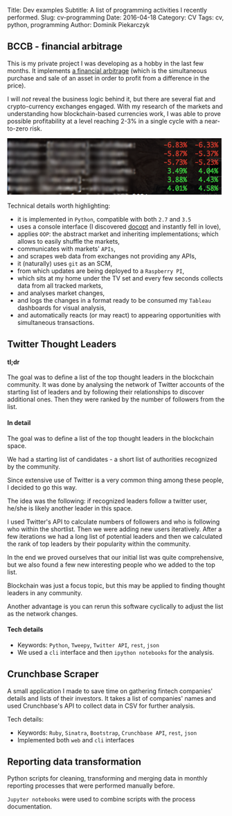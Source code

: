 Title: Dev examples
Subtitle: A list of programming activities I recently performed.
Slug: cv-programming
Date: 2016-04-18
Category: CV
Tags: cv, python, programming
Author: Dominik Piekarczyk

BCCB - financial arbitrage
-------------------------

This is my private project I was developing as a hobby in the last few months. It implements
[a financial arbitrage](https://en.wikipedia.org/wiki/Arbitrage) (which is the simultaneous purchase and sale of an
asset in order to profit from a difference in the price).

I will *not* reveal the business logic behind it, but there are several fiat and crypto-currency exchanges engaged.
With my research of the markets and understanding how blockchain-based currencies work, I was able to prove possible
profitability at a level reaching 2-3% in a single cycle with a near-to-zero risk.

![BCCB](images/bccb-part.png)

Technical details worth highlighting:

* it is implemented in `Python`, compatible with both `2.7` and `3.5`
* uses a console interface (I discovered [docopt](http://docopt.org) and instantly fell in love),
* applies `OOP`: the abstract market and inheriting implementations; which allows to easily shuffle the markets,
* communicates with markets' `APIs`,
* and scrapes web data from exchanges not providing any APIs,
* it (naturally) uses `git` as an SCM,
* from which updates are being deployed to a `Raspberry PI`,
* which sits at my home under the TV set and every few seconds collects data from all tracked markets,
* and analyses market changes,
* and logs the changes in a format ready to be consumed my `Tableau` dashboards for visual analysis,
* and automatically reacts (or may react) to appearing opportunities with simultaneous transactions.


Twitter Thought Leaders
-----------------------

#### tl;dr

The goal was to define a list of the top thought leaders in the blockchain community.
It was done by analysing the network of Twitter accounts of the starting list of leaders
and by following their relationships to discover additional ones. Then they were ranked by
the number of followers from the list.

#### In detail

The goal was to define a list of the top thought leaders in the blockchain space.

We had a starting list of candidates - a short list of authorities recognized by the community.

Since extensive use of Twitter is a very common thing among these people, I decided to go this way.

The idea was the following: if recognized leaders follow a twitter user, he/she is likely another leader in this space.

I used Twitter's API to calculate numbers of followers and who is following who within the shortlist.
Then we were adding new users iteratively.
After a few iterations we had a long list of potential leaders
and then we calculated the rank of top leaders by their popularity within the community.

In the end we proved ourselves that our initial list was quite comprehensive,
but we also found a few new interesting people who we added to the top list.

Blockchain was just a focus topic, but this may be applied to finding thought leaders in any community.

Another advantage is you can rerun this software cyclically to adjust the list as the network changes.


#### Tech details

* Keywords: `Python`, `Tweepy`, `Twitter API`, `rest`, `json`
* We used a `cli` interface and then `ipython notebooks` for the analysis.


Crunchbase Scraper
------------------

A small application I made to save time on gathering fintech companies' details and lists of their investors.
It takes a list of companies' names and used Crunchbase's API to collect data in CSV for further analysis.

Tech details:

* Keywords: `Ruby`, `Sinatra`, `Bootstrap`, `Crunchbase API`, `rest`, `json`
* Implemented both `web` and `cli` interfaces


Reporting data transformation
-----------------------------

Python scripts for cleaning, transforming and merging data in monthly reporting processes that were performed manually before.

`Jupyter notebooks` were used to combine scripts with the process documentation.
